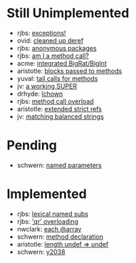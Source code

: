 
# Still Unimplemented

* rjbs: [exceptions!](http://markmail.org/message/2ecxjq3lxjy5huv5)
* ovid: [cleaned up deref](http://markmail.org/message/3qdscz6pqpm6yuuq)
* rjbs: [anonymous packages](http://markmail.org/message/6zojjasfgd55njno)
* rjbs: [am I a method call?](http://markmail.org/message/ei6qq3sh5jm6gp3n)
* acme: [integrated BigRat/BigInt](http://www.xray.mpe.mpg.de/mailing-lists/perl5-porters/2008-01/msg00602.html)
* aristotle: [blocks passed to methods](http://www.xray.mpe.mpg.de/mailing-lists/perl5-porters/2008-01/msg00653.html)
* yuval: [tail calls for methods](http://www.xray.mpe.mpg.de/mailing-lists/perl5-porters/2008-01/msg00700.html)
* jv: [a working SUPER](http://www.xray.mpe.mpg.de/mailing-lists/perl5-porters/2008-01/msg00809.html)
* drhyde: [lchown](http://www.xray.mpe.mpg.de/mailing-lists/perl5-porters/2008-01/msg00945.html)
* rjbs: [method call overload](http://markmail.org/message/3wwf7pra3whfks5n)
* aristotle: [extended strict refs](http://www.xray.mpe.mpg.de/mailing-lists/perl5-porters/2008-01/msg01237.html)
* jv: [matching balanced strings](http://www.xray.mpe.mpg.de/mailing-lists/perl5-porters/2008-02/msg00338.html)

# Pending

* schwern: [named parameters](http://www.xray.mpe.mpg.de/mailing-lists/perl5-porters/2008-01/msg00458.html)

# Implemented

* rjbs: [lexical named subs](http://www.xray.mpe.mpg.de/mailing-lists/perl5-porters/2008-01/msg00439.html)
* rjbs: ['qr' overloading](http://www.xray.mpe.mpg.de/mailing-lists/perl5-porters/2007-12/msg00888.html)
* nwclark: [each @array](http://www.xray.mpe.mpg.de/mailing-lists/perl5-porters/2007-12/msg00416.html)
* schwern: [method declaration](http://www.xray.mpe.mpg.de/mailing-lists/perl5-porters/2008-01/msg00459.html)
* aristotle: [length undef => undef](http://www.xray.mpe.mpg.de/mailing-lists/perl5-porters/2008-01/msg00510.html)
* schwern: [y2038](http://www.xray.mpe.mpg.de/mailing-lists/perl5-porters/2008-01/msg01013.html)
